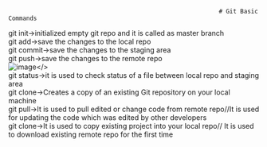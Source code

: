                                                                # Git Basic Commands

git init->initialized empty git repo and it is called as master branch<br/>
git add->save the changes to the local repo<br/>
git commit->save the changes to the staging area<br/>
git push->save the changes to the remote repo<br/>
 ![image](https://user-images.githubusercontent.com/64672335/235477066-2d2b13b2-4454-4926-8878-981b9f836cb6.png)</><br/>
git status->it is used to check status of a file between local repo and staging area<br/>
git clone->Creates a copy of an existing Git repository on your local machine<br/>
git pull->It is used to pull edited or change code from remote repo//It is used for updating the code which was edited by other developers<br/>
git clone->It is used to copy existing project into your local repo// It is used to download existing remote repo for the first time<br/>





 





